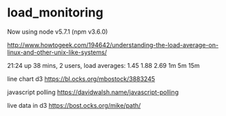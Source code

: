 # load_monitoring


Now using node v5.7.1 (npm v3.6.0)


http://www.howtogeek.com/194642/understanding-the-load-average-on-linux-and-other-unix-like-systems/

21:24  up 38 mins, 2 users, load averages: 1.45 1.88 2.69
1m 5m 15m

line chart d3
https://bl.ocks.org/mbostock/3883245

javascript polling
https://davidwalsh.name/javascript-polling


live data in d3
https://bost.ocks.org/mike/path/
